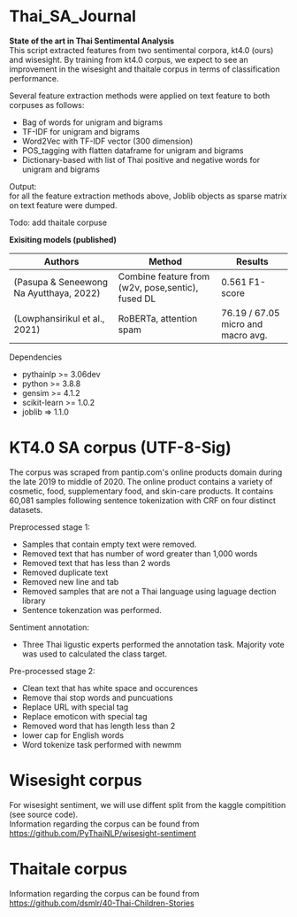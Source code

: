 # Thai_SA_Journal
**State of the art in Thai Sentimental Analysis**  
This script extracted features from two sentimental corpora, kt4.0 (ours) and wisesight. By training from kt4.0 corpus, we expect to see an improvement in the wisesight and thaitale corpus in terms of classification performance.

Several feature extraction methods were applied on text feature to both corpuses as follows:  

* Bag of words for unigram and bigrams
* TF-IDF for unigram and bigrams
* Word2Vec with TF-IDF vector (300 dimension)
* POS_tagging with flatten dataframe for unigram and bigrams
* Dictionary-based with list of Thai positive and negative words for unigram and bigrams

Output:  
for all the feature extraction methods above, Joblib objects as sparse matrix on text feature were dumped.     

Todo: add thaitale corpuse  

**Exisiting models (published)**

| Authors                                 | Method                                            | Results                             |
|-----------------------------------------|---------------------------------------------------|-------------------------------------|
| (Pasupa & Seneewong Na Ayutthaya, 2022) | Combine feature from (w2v, pose,sentic), fused DL | 0.561 F1-score                      |
| (Lowphansirikul et al., 2021)           | RoBERTa, attention spam                           | 76.19 / 67.05 micro and macro avg.  |

Dependencies
* pythainlp >= 3.06dev
* python >= 3.8.8
* gensim >= 4.1.2
* scikit-learn >= 1.0.2
* joblib => 1.1.0

# KT4.0 SA corpus  (UTF-8-Sig)

The corpus was scraped from pantip.com's online products domain during the late 2019 to middle of 2020. The online product contains a variety of cosmetic, food, supplementary food, and skin-care products. It contains 60,081 samples following sentence tokenization with CRF on four distinct datasets.     

Preprocessed stage 1:  
* Samples that contain empty text were removed.
* Removed text that has number of word greater than 1,000 words
* Removed text that has less than 2 words  
* Removed duplicate text  
* Removed new line and tab
* Removed samples that are not a Thai language using laguage dection library  
* Sentence tokenzation was performed.  

Sentiment annotation:  
* Three Thai ligustic experts performed the annotation task. Majority vote was used to calculated the class target.  

Pre-processed stage 2:  
* Clean text that has white space and occurences
* Remove thai stop words and puncuations 
* Replace URL with special tag
* Replace emoticon with special tag
* Removed word that has length less than 2  
* lower cap for English words
* Word tokenize task performed with newmm  

# Wisesight corpus
For wisesight sentiment, we will use diffent split from the kaggle compitition (see source code).  
Information regarding the corpus can be found from https://github.com/PyThaiNLP/wisesight-sentiment  

# Thaitale corpus   
Information regarding the corpus can be found from https://github.com/dsmlr/40-Thai-Children-Stories  
